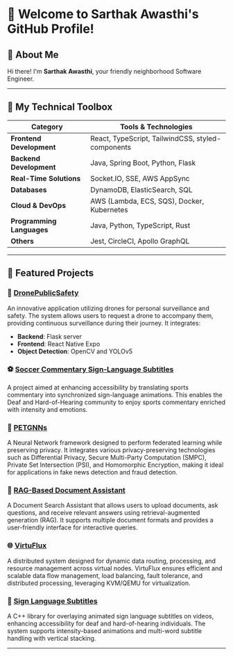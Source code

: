 # 👋 Welcome to Sarthak Awasthi's GitHub Profile!


## 🚀 About Me
Hi there! I'm **Sarthak Awasthi**, your friendly neighborhood Software Engineer.



---

## 🔧 My Technical Toolbox
| Category                  | Tools & Technologies |
|---------------------------|-----------------------|
| **Frontend Development**  | React, TypeScript, TailwindCSS, styled-components |
| **Backend Development**   | Java, Spring Boot, Python, Flask |
| **Real-Time Solutions**   | Socket.IO, SSE, AWS AppSync |
| **Databases**             | DynamoDB, ElasticSearch, SQL |
| **Cloud & DevOps**        | AWS (Lambda, ECS, SQS), Docker, Kubernetes |
| **Programming Languages** | Java, Python, TypeScript, Rust |
| **Others**                | Jest, CircleCI, Apollo GraphQL |

---

## 🌟 Featured Projects

### 🚁 [DronePublicSafety](https://github.com/sarthak7awasthi/DronePublicSafety)
An innovative application utilizing drones for personal surveillance and safety. The system allows users to request a drone to accompany them, providing continuous surveillance during their journey. It integrates:
- **Backend**: Flask server
- **Frontend**: React Native Expo
- **Object Detection**: OpenCV and YOLOv5

### ⚽ [Soccer Commentary Sign-Language Subtitles](https://github.com/sarthak7awasthi/Soccer-Commentary)
A project aimed at enhancing accessibility by translating sports commentary into synchronized sign-language animations. This enables the Deaf and Hard-of-Hearing community to enjoy sports commentary enriched with intensity and emotions.

### 🔐 [PETGNNs](https://github.com/sarthak7awasthi/PETGNNs)
A Neural Network framework designed to perform federated learning while preserving privacy. It integrates various privacy-preserving technologies such as Differential Privacy, Secure Multi-Party Computation (SMPC), Private Set Intersection (PSI), and Homomorphic Encryption, making it ideal for applications in fake news detection and fraud detection.

### 📄 [RAG-Based Document Assistant](https://github.com/sarthak7awasthi/RAG-Based-Document-Assistant)
A Document Search Assistant that allows users to upload documents, ask questions, and receive relevant answers using retrieval-augmented generation (RAG). It supports multiple document formats and provides a user-friendly interface for interactive queries.

### 🌐 [VirtuFlux](https://github.com/sarthak7awasthi/VirtuFlux)
A distributed system designed for dynamic data routing, processing, and resource management across virtual nodes. VirtuFlux ensures efficient and scalable data flow management, load balancing, fault tolerance, and distributed processing, leveraging KVM/QEMU for virtualization.

### 🤟 [Sign Language Subtitles](https://github.com/sarthak7awasthi/Sign-Language-Subtitles)
A C++ library for overlaying animated sign language subtitles on videos, enhancing accessibility for deaf and hard-of-hearing individuals. The system supports intensity-based animations and multi-word subtitle handling with vertical stacking.

---

